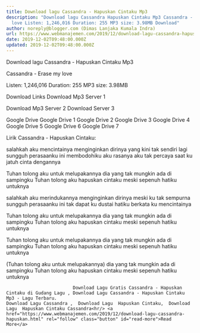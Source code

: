 ```yaml
---
title: Download lagu Cassandra - Hapuskan Cintaku Mp3
description: "Download lagu Cassandra Hapuskan Cintaku Mp3 Cassandra - Erase my
  love Listen: 1,246,016 Duration: 255 MP3 size: 3.98MB Download"
author: noreply@blogger.com (Dimas Lanjaka Kumala Indra)
url: https://www.webmanajemen.com/2019/12/download-lagu-cassandra-hapuskan.html
date: 2019-12-02T09:48:00.000Z
updated: 2019-12-02T09:48:00.000Z
---
```


Download lagu Cassandra - Hapuskan Cintaku Mp3

  Cassandra - Erase my love 

  Listen: 1,246,016 
  Duration: 255 
  MP3 size: 3.98MB 

  Download Links 
  Download Mp3 Server 1 

  Download Mp3 Server 2 
  Download Server 3 


  Google Drive   Google Drive 1 
  Google Drive 2 
  Google Drive 3 
  Google Drive 4 
  Google Drive 5 
  Google Drive 6 
  Google Drive 7 


                             
Lirik Cassandra - Hapuskan Cintaku:
                             
salahkah aku mencintainya
  menginginkan dirinya yang kini tak sendiri lagi
  sungguh perasaanku ini membodohiku aku
  rasanya aku tak percaya saat ku jatuh cinta dengannya
  
  Tuhan tolong aku untuk melupakannya
  dia yang tak mungkin ada di sampingku
  Tuhan tolong aku hapuskan cintaku
  meski sepenuh hatiku untuknya
  
  salahkah aku merindukannya
  menginginkan dirinya meski ku tak sempurna
  sungguh perasaanku ini tak dapat ku dustai
  hatiku berkata ku mencintainya
  
  Tuhan tolong aku untuk melupakannya
  dia yang tak mungkin ada di sampingku
  Tuhan tolong aku hapuskan cintaku
  meski sepenuh hatiku untuknya
  
  Tuhan tolong aku untuk melupakannya
  dia yang tak mungkin ada di sampingku
  Tuhan tolong aku hapuskan cintaku
  meski sepenuh hatiku untuknya
  
  (Tuhan tolong aku untuk melupakannya)
  dia yang tak mungkin ada di sampingku
  Tuhan tolong aku hapuskan cintaku
  meski sepenuh hatiku untuknya                                 
                                 
                             Download Lagu Gratis Cassandra - Hapuskan Cintaku di Gudang Lagu , Download Lagu Cassandra - Hapuskan Cintaku Mp3 - Lagu Terbaru.                                                         Download Lagu Cassandra ,  Download Lagu  Hapuskan Cintaku,  Download Lagu  Hapuskan Cintaku Cassandra<hr/> <a href="https://www.webmanajemen.com/2019/12/download-lagu-cassandra-hapuskan.html" rel="follow" class="button" id="read-more">Read More</a>